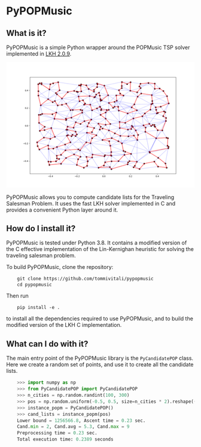 PyPOPMusic
==========
What is it?
-----
PyPOPMusic is a simple Python wrapper around the POPMusic TSP solver implemented in [LKH 2.0.9](http://webhotel4.ruc.dk/~keld/research/LKH/).

<p align="center">
	<img src="tsp272.png" alt="example plot"/>
</p>

PyPOPMusic allows you to compute candidate lists for the Traveling Salesman Problem. It uses the fast LKH solver implemented in C and provides a convenient Python layer around it.

How do I install it?
------
PyPOPMusic is tested under Python 3.8. It contains a modified version of the C effective implementation of the Lin-Kernighan heuristic for solving the traveling salesman problem. 

To build PyPOPMusic, clone the repository:
```shell
    git clone https://github.com/tommivitali/pypopmusic
    cd pypopmusic
```
Then run
```shell
    pip install -e .
```
to install all the dependencies required to use PyPOPMusic, and to build the modified version of the LKH C implementation.

What can I do with it?
-------
The main entry point of the PyPOPMusic library is the `PyCandidatePOP` class. Here we create a random set of points, and use it to create all the candidate lists.
```python
    >>> import numpy as np
    >>> from PyCandidatePOP import PyCandidatePOP
    >>> n_cities = np.random.randint(100, 300)
    >>> pos = np.random.uniform(-0.5, 0.5, size=n_cities * 2).reshape((n_cities, 2))
    >>> instance_popm = PyCandidatePOP()
    >>> cand_lists = instance_popm(pos)
    Lower bound = 1256566.8, Ascent time = 0.23 sec.
    Cand.min = 2, Cand.avg = 5.3, Cand.max = 9
    Preprocessing time = 0.23 sec.
    Total execution time: 0.2389 seconds
```
